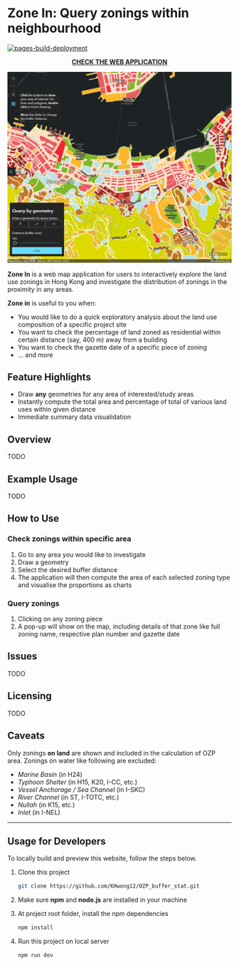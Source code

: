 # Zone In: Query zonings within neighbourhood

[![pages-build-deployment](https://github.com/KHwong12/OZP_buffer_stat/actions/workflows/pages/pages-build-deployment/badge.svg)](https://github.com/KHwong12/OZP_buffer_stat/actions/workflows/pages/pages-build-deployment)

<p align="center">
  <a href='https://khwong12.github.io/OZP_buffer_stat/'>
    <b>CHECK THE WEB APPLICATION</b>
  </a>
</p>

![](fig/overview.png)

**Zone In** is a web map application for users to interactively explore the land use zonings in Hong Kong and investigate the distribution of zonings in the proximity in any areas.

**Zone in** is useful to you when:

- You would like to do a quick exploratory analysis about the land use composition of a specific project site
- You want to check the percentage of land zoned as residential within certain distance (say, 400 m) away from a building
- You want to check the gazette date of a specific piece of zoning
- ... and more

## Feature Highlights

- Draw **any** geometries for any area of interested/study areas
- Instantly compute the total area and percentage of total of various land uses within given distance
- Immediate summary data visualidation

## Overview

TODO

## Example Usage

TODO

## How to Use

### Check zonings within specific area

1. Go to any area you would like to investigate
1. Draw a geometry
1. Select the desired buffer distance
1. The application will then compute the area of each selected zoning type and visualise the proportions as charts

### Query zonings

1. Clicking on any zoning piece
1. A pop-up will show on the map, including details of that zone like full zoning name, respective plan number and gazette date

## Issues

TODO

## Licensing

TODO

## Caveats

Only zonings **on land** are shown and included in the calculation of OZP area. Zonings on water like following are excluded:

- *Marine Basin* (in H24)
- *Typhoon Shelter* (in H15, K20, I-CC, etc.)
- *Vessel Anchorage / Sea Channel* (in I-SKC)
- *River Channel* (in ST, I-TOTC, etc.)
- *Nullah* (in K15, etc.)
- *Inlet* (in I-NEL)

---

## Usage for Developers

To locally build and preview this website, follow the steps below.

1. Clone this project
    ```sh
    git clone https://github.com/KHwong12/OZP_buffer_stat.git
    ```

2. Make sure **npm** and **node.js** are installed in your machine

3. At project root folder, install the npm dependencies
    ```sh
    npm install
    ```

4. Run this project on local server
   ```sh
   npm run dev
   ```
